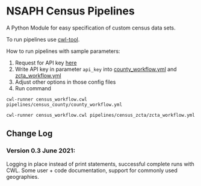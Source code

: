 # NSAPH Census Pipelines
 
A Python Module for easy specification of custom census data sets.

To run pipelines use [cwl-tool](https://github.com/common-workflow-language/cwltool).

How to run pipelines with sample parameters:
1. Request for API key [here](https://api.census.gov/data/key_signup.html)
2. Write API key in parameter `api_key` into
   [county_workflow.yml](/common/census/src/cwl/pipelines/census_county/county_workflow.yml)
    and [zcta_workflow.yml](/common/census/src/cwl/pipelines/census_zcta/zcta_workflow.yml)
3. Adjust other options in those config files
4. Run command
```
cwl-runner census_workflow.cwl pipelines/census_county/county_workflow.yml

cwl-runner census_workflow.cwl pipelines/census_zcta/zcta_workflow.yml
```

## Change Log

### Version 0.3 June 2021:
Logging in place instead of print statements, successful complete runs with CWL.
Some user + code documentation, support for commonly used geographies.

